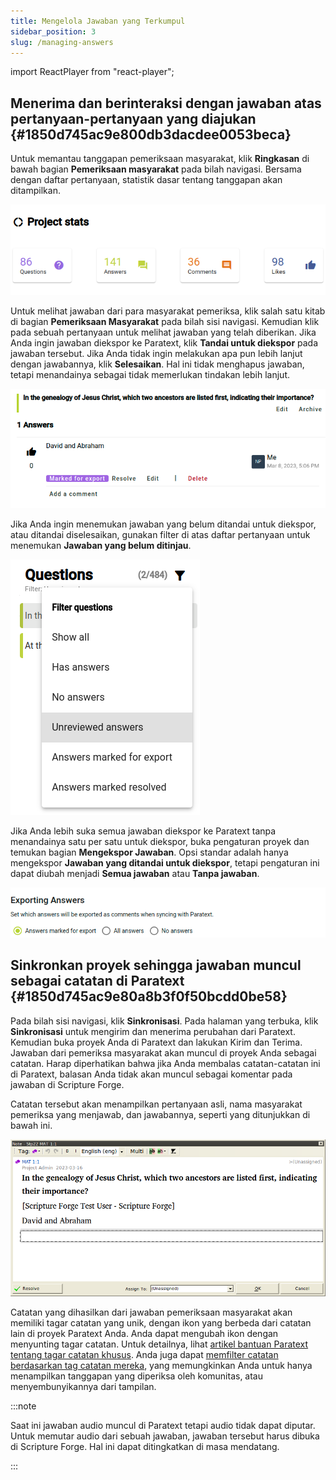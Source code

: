 ```yaml
---
title: Mengelola Jawaban yang Terkumpul
sidebar_position: 3
slug: /managing-answers
---
```


import ReactPlayer from "react-player";

## Menerima dan berinteraksi dengan jawaban atas pertanyaan-pertanyaan yang diajukan {#1850d745ac9e800db3dacdee0053beca}

<ReactPlayer controls url="https://youtu.be/C3bgh3yufVg" />

Untuk memantau tanggapan pemeriksaan masyarakat, klik **Ringkasan** di bawah bagian **Pemeriksaan masyarakat** pada bilah navigasi. Bersama dengan daftar pertanyaan, statistik dasar tentang tanggapan akan ditampilkan.

![](./685721.png)

Untuk melihat jawaban dari para masyarakat pemeriksa, klik salah satu kitab di bagian **Pemeriksaan Masyarakat** pada bilah sisi navigasi. Kemudian klik pada sebuah pertanyaan untuk melihat jawaban yang telah diberikan. Jika Anda ingin jawaban diekspor ke Paratext, klik **Tandai untuk diekspor** pada jawaban tersebut. Jika Anda tidak ingin melakukan apa pun lebih lanjut dengan jawabannya, klik **Selesaikan**. Hal ini tidak menghapus jawaban, tetapi menandainya sebagai tidak memerlukan tindakan lebih lanjut.

![](./1417670916.png)

Jika Anda ingin menemukan jawaban yang belum ditandai untuk diekspor, atau ditandai diselesaikan, gunakan filter di atas daftar pertanyaan untuk menemukan **Jawaban yang belum ditinjau**.

![](./2739440.png)

Jika Anda lebih suka semua jawaban diekspor ke Paratext tanpa menandainya satu per satu untuk diekspor, buka pengaturan proyek dan temukan bagian **Mengekspor Jawaban**. Opsi standar adalah hanya mengekspor **Jawaban yang ditandai untuk diekspor**, tetapi pengaturan ini dapat diubah menjadi **Semua jawaban** atau **Tanpa jawaban**.

![](./1265120461.png)

## Sinkronkan proyek sehingga jawaban muncul sebagai catatan di Paratext {#1850d745ac9e80a8b3f0f50bcdd0be58}

Pada bilah sisi navigasi, klik **Sinkronisasi**. Pada halaman yang terbuka, klik **Sinkronisasi** untuk mengirim dan menerima perubahan dari Paratext. Kemudian buka proyek Anda di Paratext dan lakukan Kirim dan Terima. Jawaban dari pemeriksa masyarakat akan muncul di proyek Anda sebagai catatan. Harap diperhatikan bahwa jika Anda membalas catatan-catatan ini di Paratext, balasan Anda tidak akan muncul sebagai komentar pada jawaban di Scripture Forge.

Catatan tersebut akan menampilkan pertanyaan asli, nama masyarakat pemeriksa yang menjawab, dan jawabannya, seperti yang ditunjukkan di bawah ini.

![](./673009763.png)

Catatan yang dihasilkan dari jawaban pemeriksaan masyarakat akan memiliki tagar catatan yang unik, dengan ikon yang berbeda dari catatan lain di proyek Paratext Anda. Anda dapat mengubah ikon dengan menyunting tagar catatan. Untuk detailnya, lihat [artikel bantuan Paratext tentang tagar catatan khusus](https://paratext.org/paratext-training/tutorials/custom-project-note-tags-tutorial/). Anda juga dapat [memfilter catatan berdasarkan tag catatan mereka](https://paratext.org/2022/08/15/custom-note-tags/#Filter_for_Custom_Note_Tags), yang memungkinkan Anda untuk hanya menampilkan tanggapan yang diperiksa oleh komunitas, atau menyembunyikannya dari tampilan.

:::note

Saat ini jawaban audio muncul di Paratext tetapi audio tidak dapat diputar. Untuk memutar audio dari sebuah jawaban, jawaban tersebut harus dibuka di Scripture Forge. Hal ini dapat ditingkatkan di masa mendatang.

:::



